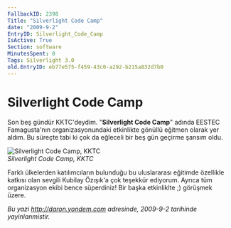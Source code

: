 ```yaml
---
FallbackID: 2398
Title: "Silverlight Code Camp"
date: "2009-9-2"
EntryID: Silverlight_Code_Camp
IsActive: True
Section: software
MinutesSpent: 0
Tags: Silverlight 3.0
old.EntryID: eb77e575-f459-43c0-a292-b215a832d7b0
---
```

# Silverlight Code Camp
Son beş gündür KKTC'deydim. "**Silverlight Code Camp**" adında EESTEC
Famagusta'nın organizasyonundaki etkinlikte gönüllü eğitmen olarak yer
aldım. Bu süreçte tabi ki çok da eğleceli bir beş gün geçirme şansım
oldu.

![Silverlight Code Camp,
KKTC](media/Silverlight_Code_Camp/01092009_5.jpg)\
*Silverlight Code Camp, KKTC*

Farklı ülkelerden katılımcıların bulunduğu bu uluslararası eğitimde
özellikle katkısı olan sevgili Kubilay Özışık'a çok teşekkür ediyorum.
Ayrıca tüm organizasyon ekibi bence süperdiniz! Bir başka etkinliklte ;)
görüşmek üzere.



*Bu yazi http://daron.yondem.com adresinde, 2009-9-2 tarihinde yayinlanmistir.*
